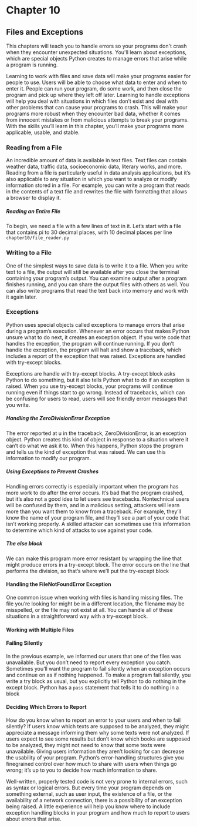 # Chapter 10

## Files and Exceptions
This chapters will teach you to handle errors so your programs don't crash when they encounter unexpected situations. You'll learn about exceptions, which are special objects Python creates to manage errors that arise while a program is running.

Learning to work with files and save data will make your programs
easier for people to use. Users will be able to choose what data to enter and
when to enter it. People can run your program, do some work, and then
close the program and pick up where they left off later. Learning to handle
exceptions will help you deal with situations in which files don’t exist and
deal with other problems that can cause your programs to crash. This will
make your programs more robust when they encounter bad data, whether it comes from innocent mistakes or from malicious attempts to break your programs. With the skills you’ll learn in this chapter, you’ll make your programs
more applicable, usable, and stable.

### Reading from a File

An incredible amount of data is available in text files. Text files can contain
weather data, traffic data, socioeconomic data, literary works, and
more. Reading from a file is particularly useful in data analysis applications,
but it’s also applicable to any situation in which you want to analyze
or modify information stored in a file. For example, you can write a
program that reads in the contents of a text file and rewrites the file with
formatting that allows a browser to display it.

##### Reading an Entire File
To begin, we need a file with a few lines of text in it. Let’s start with a file
that contains pi to 30 decimal places, with 10 decimal places per line
`chapter10/file_reader.py`

### Writing to a File
One of the simplest ways to save data is to write it to a file. When you write
text to a file, the output will still be available after you close the terminal
containing your program’s output. You can examine output after a program
finishes running, and you can share the output files with others as well. You
can also write programs that read the text back into memory and work with
it again later.

### Exceptions
Python uses special objects called exceptions to manage errors that arise during
a program’s execution. Whenever an error occurs that makes Python
unsure what to do next, it creates an exception object. If you write code
that handles the exception, the program will continue running. If you don’t
handle the exception, the program will halt and show a traceback, which
includes a report of the exception that was raised.
Exceptions are handled with try-except blocks. 

Exceptions are handle with try-except blocks. A try-except block asks Python to do something, but it also tells Python what to do if an exception is raised. When you use try-except blocks, your programs will continue running even if things start to go wrong. Instead of tracebacks, which can be confusing for users to read, users will see friendly errorr messages that you write.

##### Handling the ZeroDivisionError Exception

The error reported at u in the traceback, ZeroDivisionError, is an exception
object. Python creates this kind of object in response to a situation
where it can’t do what we ask it to. When this happens, Python stops the
program and tells us the kind of exception that was raised. We can use this
information to modify our program.


##### Using Exceptions to Prevent Crashes
Handling errors correctly is especially important when the program has more work to do after the error occurs. 
It’s bad that the program crashed, but it’s also not a good idea to let
users see tracebacks. Nontechnical users will be confused by them, and in
a malicious setting, attackers will learn more than you want them to know
from a traceback. For example, they’ll know the name of your program
file, and they’ll see a part of your code that isn’t working properly. A skilled
attacker can sometimes use this information to determine which kind of
attacks to use against your code.

##### The else block
We can make this program more error resistant by wrapping the line that
might produce errors in a try-except block. The error occurs on the line
that performs the division, so that’s where we’ll put the try-except block

#### Handling the FileNotFoundError Exception
One common issue when working with files is handling missing files. The
file you’re looking for might be in a different location, the filename may
be misspelled, or the file may not exist at all. You can handle all of these
situations in a straightforward way with a try-except block.

#### Working with Multiple Files



#### Failing Silently
In the previous example, we informed our users that one of the files
was unavailable. But you don’t need to report every exception you catch.
Sometimes you’ll want the program to fail silently when an exception occurs
and continue on as if nothing happened. To make a program fail silently, you
write a try block as usual, but you explicitly tell Python to do nothing in the
except block. Python has a `pass` statement that tells it to do nothing in a block

#### Deciding Which Errors to Report
How do you know when to report an error to your users and when to fail
silently? If users know which texts are supposed to be analyzed, they might
appreciate a message informing them why some texts were not analyzed. If
users expect to see some results but don’t know which books are supposed
to be analyzed, they might not need to know that some texts were unavailable.
Giving users information they aren’t looking for can decrease the
usability of your program. Python’s error-handling structures give you finegrained
control over how much to share with users when things go wrong;
it’s up to you to decide how much information to share.

Well-written, properly tested code is not very prone to internal errors,
such as syntax or logical errors. But every time your program depends on
something external, such as user input, the existence of a file, or the availability
of a network connection, there is a possibility of an exception being
raised. A little experience will help you know where to include exception
handling blocks in your program and how much to report to users about
errors that arise.